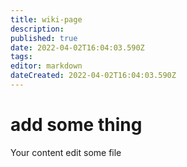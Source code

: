 ```yaml
---
title: wiki-page
description: 
published: true
date: 2022-04-02T16:04:03.590Z
tags: 
editor: markdown
dateCreated: 2022-04-02T16:04:03.590Z
---
```


# add some thing
Your content
edit some file
